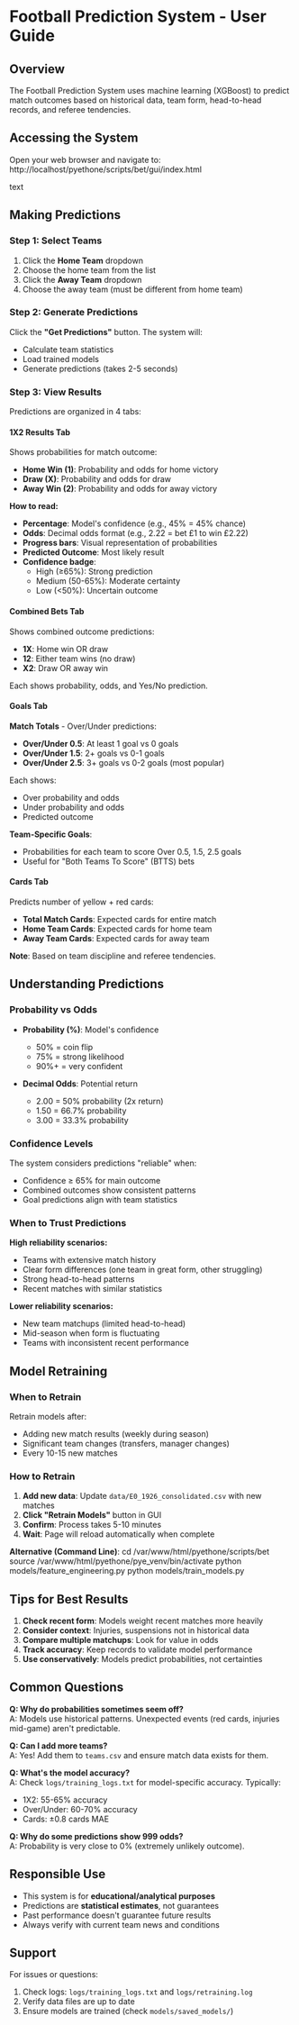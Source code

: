 # Football Prediction System - User Guide

## Overview

The Football Prediction System uses machine learning (XGBoost) to predict match outcomes based on historical data, team form, head-to-head records, and referee tendencies.

## Accessing the System

Open your web browser and navigate to:
http://localhost/pyethone/scripts/bet/gui/index.html

text

## Making Predictions

### Step 1: Select Teams

1. Click the **Home Team** dropdown
2. Choose the home team from the list
3. Click the **Away Team** dropdown
4. Choose the away team (must be different from home team)

### Step 2: Generate Predictions

Click the **"Get Predictions"** button. The system will:
- Calculate team statistics
- Load trained models
- Generate predictions (takes 2-5 seconds)

### Step 3: View Results

Predictions are organized in 4 tabs:

#### **1X2 Results Tab**

Shows probabilities for match outcome:
- **Home Win (1)**: Probability and odds for home victory
- **Draw (X)**: Probability and odds for draw
- **Away Win (2)**: Probability and odds for away victory

**How to read:**
- **Percentage**: Model's confidence (e.g., 45% = 45% chance)
- **Odds**: Decimal odds format (e.g., 2.22 = bet £1 to win £2.22)
- **Progress bars**: Visual representation of probabilities
- **Predicted Outcome**: Most likely result
- **Confidence badge**: 
  - High (≥65%): Strong prediction
  - Medium (50-65%): Moderate certainty
  - Low (<50%): Uncertain outcome

#### **Combined Bets Tab**

Shows combined outcome predictions:
- **1X**: Home win OR draw
- **12**: Either team wins (no draw)
- **X2**: Draw OR away win

Each shows probability, odds, and Yes/No prediction.

#### **Goals Tab**

**Match Totals** - Over/Under predictions:
- **Over/Under 0.5**: At least 1 goal vs 0 goals
- **Over/Under 1.5**: 2+ goals vs 0-1 goals
- **Over/Under 2.5**: 3+ goals vs 0-2 goals (most popular)

Each shows:
- Over probability and odds
- Under probability and odds
- Predicted outcome

**Team-Specific Goals**:
- Probabilities for each team to score Over 0.5, 1.5, 2.5 goals
- Useful for "Both Teams To Score" (BTTS) bets

#### **Cards Tab**

Predicts number of yellow + red cards:
- **Total Match Cards**: Expected cards for entire match
- **Home Team Cards**: Expected cards for home team
- **Away Team Cards**: Expected cards for away team

**Note**: Based on team discipline and referee tendencies.

## Understanding Predictions

### Probability vs Odds

- **Probability (%)**: Model's confidence
  - 50% = coin flip
  - 75% = strong likelihood
  - 90%+ = very confident
  
- **Decimal Odds**: Potential return
  - 2.00 = 50% probability (2x return)
  - 1.50 = 66.7% probability
  - 3.00 = 33.3% probability

### Confidence Levels

The system considers predictions "reliable" when:
- Confidence ≥ 65% for main outcome
- Combined outcomes show consistent patterns
- Goal predictions align with team statistics

### When to Trust Predictions

**High reliability scenarios:**
- Teams with extensive match history
- Clear form differences (one team in great form, other struggling)
- Strong head-to-head patterns
- Recent matches with similar statistics

**Lower reliability scenarios:**
- New team matchups (limited head-to-head)
- Mid-season when form is fluctuating
- Teams with inconsistent recent performance

## Model Retraining

### When to Retrain

Retrain models after:
- Adding new match results (weekly during season)
- Significant team changes (transfers, manager changes)
- Every 10-15 new matches

### How to Retrain

1. **Add new data**: Update `data/E0_1926_consolidated.csv` with new matches
2. **Click "Retrain Models"** button in GUI
3. **Confirm**: Process takes 5-10 minutes
4. **Wait**: Page will reload automatically when complete

**Alternative (Command Line)**:
cd /var/www/html/pyethone/scripts/bet
source /var/www/html/pyethone/pye_venv/bin/activate
python models/feature_engineering.py
python models/train_models.py



## Tips for Best Results

1. **Check recent form**: Models weight recent matches more heavily
2. **Consider context**: Injuries, suspensions not in historical data
3. **Compare multiple matchups**: Look for value in odds
4. **Track accuracy**: Keep records to validate model performance
5. **Use conservatively**: Models predict probabilities, not certainties

## Common Questions

**Q: Why do probabilities sometimes seem off?**  
A: Models use historical patterns. Unexpected events (red cards, injuries mid-game) aren't predictable.

**Q: Can I add more teams?**  
A: Yes! Add them to `teams.csv` and ensure match data exists for them.

**Q: What's the model accuracy?**  
A: Check `logs/training_logs.txt` for model-specific accuracy. Typically:
- 1X2: 55-65% accuracy
- Over/Under: 60-70% accuracy
- Cards: ±0.8 cards MAE

**Q: Why do some predictions show 999 odds?**  
A: Probability is very close to 0% (extremely unlikely outcome).

## Responsible Use

- This system is for **educational/analytical purposes**
- Predictions are **statistical estimates**, not guarantees
- Past performance doesn't guarantee future results
- Always verify with current team news and conditions

## Support

For issues or questions:
1. Check logs: `logs/training_logs.txt` and `logs/retraining.log`
2. Verify data files are up to date
3. Ensure models are trained (check `models/saved_models/`)


